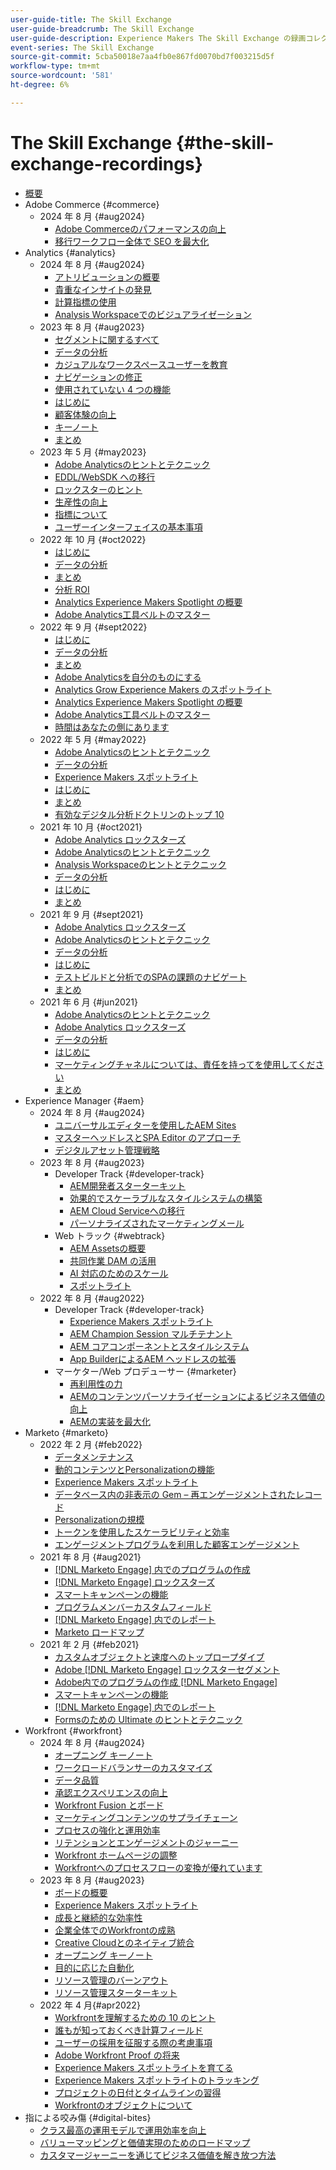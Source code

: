 ```yaml
---
user-guide-title: The Skill Exchange
user-guide-breadcrumb: The Skill Exchange
user-guide-description: Experience Makers The Skill Exchange の録画コレクション
event-series: The Skill Exchange
source-git-commit: 5cba50018e7aa4fb0e867fd0070bd7f003215d5f
workflow-type: tm+mt
source-wordcount: '581'
ht-degree: 6%

---
```



# The Skill Exchange {#the-skill-exchange-recordings}

+ [概要](overview.md)
+ Adobe Commerce {#commerce}
   + 2024 年 8 月 {#aug2024}
      + [Adobe Commerceのパフォーマンスの向上](commerce/aug2024/commerce-performance.md)
      + [移行ワークフロー全体で SEO を最大化](commerce/aug2024/seo-migration-workflows.md)
+ Analytics {#analytics}
   + 2024 年 8 月 {#aug2024}
      + [アトリビューションの概要](analytics/aug2024/attribution-concepts.md)
      + [貴重なインサイトの発見](analytics/aug2024/uncover-valuable-insights.md)
      + [計算指標の使用](analytics/aug2024/calculated-metrics.md)
      + [Analysis Workspaceでのビジュアライゼーション](analytics/aug2024/spotlight-visualizations.md)
   + 2023 年 8 月 {#aug2023}
      + [セグメントに関するすべて](analytics/aug2023/spotlight-segments.md)
      + [データの分析](analytics/aug2023/analyze-the-data.md)
      + [カジュアルなワークスペースユーザーを教育](analytics/aug2023/spotlight-workspace-user.md)
      + [ナビゲーションの修正](analytics/aug2023/fix-navigation.md)
      + [使用されていない 4 つの機能](analytics/aug2023/data-analysis.md)
      + [はじめに](analytics/aug2023/getting-started.md)
      + [顧客体験の向上](analytics/aug2023/anti-conversion.md)
      + [キーノート](analytics/aug2023/keynote.md)
      + [まとめ](analytics/aug2023/putting-together.md)
   + 2023 年 5 月 {#may2023}
      + [Adobe Analyticsのヒントとテクニック](analytics/may2023/tips-and-tricks.md)
      + [EDDL/WebSDK への移行](analytics/may2023/migrate.md)
      + [ロックスターのヒント](analytics/may2023/rockstar-tips.md)
      + [生産性の向上](analytics/may2023/productivity.md)
      + [指標について](analytics/may2023/metrics.md)
      + [ユーザーインターフェイスの基本事項](analytics/may2023/user-interface.md)
   + 2022 年 10 月 {#oct2022}
      + [はじめに](analytics/oct2022/getting-started.md)
      + [データの分析](analytics/oct2022/analyzing-the-data.md)
      + [まとめ](analytics/oct2022/putting-it-all-together.md)
      + [分析 ROI](analytics/oct2022/analytics-roi.md)
      + [Analytics Experience Makers Spotlight の概要](analytics/oct2022/spotlight.md)
      + [Adobe Analytics工具ベルトのマスター](analytics/oct2022/toolbelt.md)
   + 2022 年 9 月 {#sept2022}
      + [はじめに](analytics/sept2022/getting-started.md)
      + [データの分析](analytics/sept2022/analyzing-the-data.md)
      + [まとめ](analytics/sept2022/putting-it-all-together.md)
      + [Adobe Analyticsを自分のものにする](analytics/sept2022/making-analytics-your-own.md)
      + [Analytics Grow Experience Makers のスポットライト](analytics/sept2022/grow-spotlight.md)
      + [Analytics Experience Makers Spotlight の概要](analytics/sept2022/learn-spotlight.md)
      + [Adobe Analytics工具ベルトのマスター](analytics/sept2022/toolbelt.md)
      + [時間はあなたの側にあります](analytics/sept2022/time-is-on-your-side.md)
   + 2022 年 5 月 {#may2022}
      + [Adobe Analyticsのヒントとテクニック](analytics/may2022/tips-and-tricks.md)
      + [データの分析](analytics/may2022/analyze-data.md)
      + [Experience Makers スポットライト](analytics/may2022/experience-makers-spotlight.md)
      + [はじめに](analytics/may2022/getting-started.md)
      + [まとめ](analytics/may2022/putting-all-together.md)
      + [有効なデジタル分析ドクトリンのトップ 10](analytics/may2022/top-ten.md)
   + 2021 年 10 月 {#oct2021}
      + [Adobe Analytics ロックスターズ](analytics/oct2021/analytics-rockstars.md)
      + [Adobe Analyticsのヒントとテクニック](analytics/oct2021/tips-and-tricks.md)
      + [Analysis Workspaceのヒントとテクニック](analytics/oct2021/analysis-workspace-tips-and-tricks.md)
      + [データの分析](analytics/oct2021/analyze-data.md)
      + [はじめに](analytics/oct2021/getting-started.md)
      + [まとめ](analytics/oct2021/putting-all-together.md)
   + 2021 年 9 月 {#sept2021}
      + [Adobe Analytics ロックスターズ](analytics/sept2021/analytics-rockstars.md)
      + [Adobe Analyticsのヒントとテクニック](analytics/sept2021/tips-and-tricks.md)
      + [データの分析](analytics/sept2021/analyze-data.md)
      + [はじめに](analytics/sept2021/getting-started.md)
      + [テストビルドと分析でのSPAの課題のナビゲート](analytics/sept2021/navigate-spa.md)
      + [まとめ](analytics/sept2021/putting-all-together.md)
   + 2021 年 6 月 {#jun2021}
      + [Adobe Analyticsのヒントとテクニック](analytics/jun2021/tips-and-tricks.md)
      + [Adobe Analytics ロックスターズ](analytics/jun2021/analytics-rockstars.md)
      + [データの分析](analytics/jun2021/analyze-data.md)
      + [はじめに](analytics/jun2021/getting-started.md)
      + [マーケティングチャネルについては、責任を持ってを使用してください](analytics/jun2021/marketing-channels.md)
      + [まとめ](analytics/jun2021/putting-all-together.md)
+ Experience Manager {#aem}
   + 2024 年 8 月 {#aug2024}
      + [ユニバーサルエディターを使用したAEM Sites](aem/aug2024/universal-editor.md)
      + [マスターヘッドレスとSPA Editor のアプローチ](aem/aug2024/headless-spa-editor.md)
      + [デジタルアセット管理戦略](aem/aug2024/spotlight-dam-strategies.md)
   + 2023 年 8 月 {#aug2023}
      + Developer Track {#developer-track}
         + [AEM開発者スターターキット](aem/aug2023/deploy-new-project.md)
         + [効果的でスケーラブルなスタイルシステムの構築](aem/aug2023/scalable-style-system.md)
         + [AEM Cloud Serviceへの移行](aem/aug2023/migrate-to-aemcs.md)
         + [パーソナライズされたマーケティングメール](aem/aug2023/personalized-marketing-emails.md)
      + Web トラック {#webtrack}
         + [AEM Assetsの概要](aem/aug2023/getting-started-aem-assets.md)
         + [共同作業 DAM の活用](aem/aug2023/collaborative-dam.md)
         + [AI 対応のためのスケール](aem/aug2023/metadata.md)
         + [スポットライト](aem/aug2023/spotlight.md)
   + 2022 年 8 月 {#aug2022}
      + Developer Track {#developer-track}
         + [Experience Makers スポットライト](aem/aug2022/spotlight.md)
         + [AEM Champion Session マルチテナント](aem/aug2022/multi-tenancy.md)
         + [AEM コアコンポーネントとスタイルシステム](aem/aug2022/core-components.md)
         + [App BuilderによるAEM ヘッドレスの拡張](aem/aug2022/app-builder.md)
      + マーケター/Web プロデューサー {#marketer}
         + [再利用性の力](aem/aug2022/reusability.md)
         + [AEMのコンテンツパーソナライゼーションによるビジネス価値の向上](aem/aug2022/personalization.md)
         + [AEMの実装を最大化](aem/aug2022/implementation.md)
+ Marketo {#marketo}
   + 2022 年 2 月 {#feb2022}
      + [データメンテナンス](marketo/feb2022/data-maintenance.md)
      + [動的コンテンツとPersonalizationの機能](marketo/feb2022/dynamic-content.md)
      + [Experience Makers スポットライト](marketo/feb2022/experience-makers-spotlight.md)
      + [データベース内の非表示の Gem – 再エンゲージメントされたレコード](marketo/feb2022/hidden-gems.md)
      + [Personalizationの規模](marketo/feb2022/personalization-at-scale.md)
      + [トークンを使用したスケーラビリティと効率](marketo/feb2022/using-tokens.md)
      + [エンゲージメントプログラムを利用した顧客エンゲージメント](marketo/feb2022/utilize-engagement-programs.md)
   + 2021 年 8 月 {#aug2021}
      + [ [!DNL Marketo Engage] 内でのプログラムの作成](marketo/aug2021/create-programs.md)
      + [[!DNL Marketo Engage] ロックスターズ](marketo/aug2021/engage-rockstars.md)
      + [スマートキャンペーンの機能](marketo/aug2021/smart-campaign.md)
      + [プログラムメンバーカスタムフィールド](marketo/aug2021/program-member-custom-fields.md)
      + [ [!DNL Marketo Engage] 内でのレポート](marketo/aug2021/reporting.md)
      + [Marketo ロードマップ](marketo/aug2021/marketo-roadmap.md)
   + 2021 年 2 月 {#feb2021}
      + [カスタムオブジェクトと速度へのトップロープダイブ](marketo/feb2021/custom-objects.md)
      + [Adobe [!DNL Marketo Engage]  ロックスターセグメント](marketo/feb2021/rockstar.md)
      + [Adobe内でのプログラムの作成  [!DNL Marketo Engage]](marketo/feb2021/create-programs.md)
      + [スマートキャンペーンの機能](marketo/feb2021/power-of-smart-campaign.md)
      + [ [!DNL Marketo Engage] 内でのレポート](marketo/feb2021/reporting-within-marketo.md)
      + [Formsのための Ultimate のヒントとテクニック](marketo/feb2021/forms-tips-and-tricks.md)
+ Workfront {#workfront}
   + 2024 年 8 月 {#aug2024}
      + [オープニング キーノート](workfront/aug2024/keynote.md)
      + [ワークロードバランサーのカスタマイズ](workfront/aug2024/workload-balancer.md)
      + [データ品質](workfront/aug2024/data-quality.md)
      + [承認エクスペリエンスの向上](workfront/aug2024/approval-experience.md)
      + [Workfront Fusion とボード](workfront/aug2024/fusion-boards.md)
      + [マーケティングコンテンツのサプライチェーン](workfront/aug2024/content-supply-chain.md)
      + [プロセスの強化と運用効率](workfront/aug2024/spotlight-process-operations.md)
      + [リテンションとエンゲージメントのジャーニー](workfront/aug2024/retention-engagement-journey.md)
      + [Workfront ホームページの調整](workfront/aug2024/tailoring-homepages.md)
      + [Workfrontへのプロセスフローの変換が優れています](workfront/aug2024/spotlight-process-flows.md)
   + 2023 年 8 月 {#aug2023}
      + [ボードの概要](workfront/aug2023/introduction-to-boards.md)
      + [Experience Makers スポットライト](workfront/aug2023/spotlight.md)
      + [成長と継続的な効率性](workfront/aug2023/growth-continued-efficiencies.md)
      + [企業全体でのWorkfrontの成熟](workfront/aug2023/workfront-across-enterprise.md)
      + [Creative Cloudとのネイティブ統合](workfront/aug2023/native-integtrations.md)
      + [オープニング キーノート](workfront/aug2023/opening-keynote.md)
      + [目的に応じた自動化](workfront/aug2023/automations.md)
      + [リソース管理のバーンアウト](workfront/aug2023/resource-management-burnout.md)
      + [リソース管理スターターキット](workfront/aug2023/resource-management-starter-kit.md)
   + 2022 年 4 月{#apr2022}
      + [Workfrontを理解するための 10 のヒント](workfront/apr2022/ten-tips.md)
      + [誰もが知っておくべき計算フィールド](workfront/apr2022/calculated-fields.md)
      + [ユーザーの採用を征服する際の考慮事項](workfront/apr2022/user-adoption.md)
      + [Adobe Workfront Proof の将来](workfront/apr2022/workfront-proof.md)
      + [Experience Makers スポットライトを育てる](workfront/apr2022/grow-track-spotlight.md)
      + [Experience Makers スポットライトのトラッキング](workfront/apr2022/learn-track-spotlight.md)
      + [プロジェクトの日付とタイムラインの習得](workfront/apr2022/projects-dates-timelines.md)
      + [Workfrontのオブジェクトについて](workfront/apr2022/understanding-objects.md)
+ 指による咬み傷 {#digital-bites}
   + [クラス最高の運用モデルで運用効率を向上](digital-bites/operational-model.md)
   + [バリューマッピングと価値実現のためのロードマップ](digital-bites/roadmap.md)
   + [カスタマージャーニーを通じてビジネス価値を解き放つ方法](digital-bites/business-value.md)
